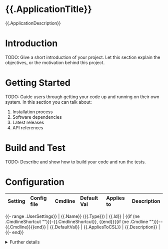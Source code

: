 # {{.ApplicationTitle}}

{{.ApplicationDescription}}

# Introduction

TODO: Give a short introduction of your project. Let this section explain the objectives, or the motivation behind this project.

# Getting Started

TODO: Guide users through getting your code up and running on their own system. In this section you can talk about:

1. Installation process
2. Software dependencies
3. Latest releases
4. API references

# Build and Test

TODO: Describe and show how to build your code and run the tests.

# Configuration

| Setting | Config file | Cmdline | Default Val | Applies to | Description |
| :------ | :---------- | :------ | :---------- | :--------- | :---------- |
{{- range .UserSettings}}
| {{.Name}} ({{.Type}}) | {{.Id}} | {{if (ne .CmdlineShortcut "")}}-{{.CmdlineShortcut}}, {{end}}{{if (ne .Cmdline "")}}--{{.Cmdline}}{{end}} | {{.DefaultVal}} | {{.AppliesToCSL}} | {{.Description}} |
{{- end}}

<details>
  <summary>Further details</summary>
Config file ids with a dot can be "scoped"<br>
e.g. "a.b.c" can be added to config file as:<br>

### yaml

```yaml
a:
  b:
    c: "value"
```

### json

```json
{
  "a": {
    "b": {
      "c": "value"
    }
  }
}
```

</details>

